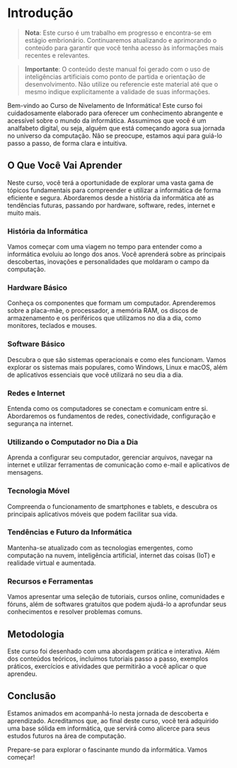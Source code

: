 # Introdução

> **Nota**: Este curso é um trabalho em progresso e encontra-se em estágio embrionário. Continuaremos atualizando e aprimorando o conteúdo para garantir que você tenha acesso às informações mais recentes e relevantes.

> **Importante**: O conteúdo deste manual foi gerado com o uso de inteligências artificiais como ponto de partida e orientação de desenvolvimento. Não utilize ou referencie este material até que o mesmo indique explicitamente a validade de suas informações.

Bem-vindo ao Curso de Nivelamento de Informática! Este curso foi cuidadosamente elaborado para oferecer um conhecimento abrangente e acessível sobre o mundo da informática. Assumimos que você é um analfabeto digital, ou seja, alguém que está começando agora sua jornada no universo da computação. Não se preocupe, estamos aqui para guiá-lo passo a passo, de forma clara e intuitiva.

## O Que Você Vai Aprender

Neste curso, você terá a oportunidade de explorar uma vasta gama de tópicos fundamentais para compreender e utilizar a informática de forma eficiente e segura. Abordaremos desde a história da informática até as tendências futuras, passando por hardware, software, redes, internet e muito mais.

### História da Informática

Vamos começar com uma viagem no tempo para entender como a informática evoluiu ao longo dos anos. Você aprenderá sobre as principais descobertas, inovações e personalidades que moldaram o campo da computação.

### Hardware Básico

Conheça os componentes que formam um computador. Aprenderemos sobre a placa-mãe, o processador, a memória RAM, os discos de armazenamento e os periféricos que utilizamos no dia a dia, como monitores, teclados e mouses.

### Software Básico

Descubra o que são sistemas operacionais e como eles funcionam. Vamos explorar os sistemas mais populares, como Windows, Linux e macOS, além de aplicativos essenciais que você utilizará no seu dia a dia.

### Redes e Internet

Entenda como os computadores se conectam e comunicam entre si. Abordaremos os fundamentos de redes, conectividade, configuração e segurança na internet.

### Utilizando o Computador no Dia a Dia

Aprenda a configurar seu computador, gerenciar arquivos, navegar na internet e utilizar ferramentas de comunicação como e-mail e aplicativos de mensagens.

### Tecnologia Móvel

Compreenda o funcionamento de smartphones e tablets, e descubra os principais aplicativos móveis que podem facilitar sua vida.

### Tendências e Futuro da Informática

Mantenha-se atualizado com as tecnologias emergentes, como computação na nuvem, inteligência artificial, internet das coisas (IoT) e realidade virtual e aumentada.

### Recursos e Ferramentas

Vamos apresentar uma seleção de tutoriais, cursos online, comunidades e fóruns, além de softwares gratuitos que podem ajudá-lo a aprofundar seus conhecimentos e resolver problemas comuns.

## Metodologia

Este curso foi desenhado com uma abordagem prática e interativa. Além dos conteúdos teóricos, incluímos tutoriais passo a passo, exemplos práticos, exercícios e atividades que permitirão a você aplicar o que aprendeu. 

## Conclusão

Estamos animados em acompanhá-lo nesta jornada de descoberta e aprendizado. Acreditamos que, ao final deste curso, você terá adquirido uma base sólida em informática, que servirá como alicerce para seus estudos futuros na área de computação.

Prepare-se para explorar o fascinante mundo da informática. Vamos começar!


